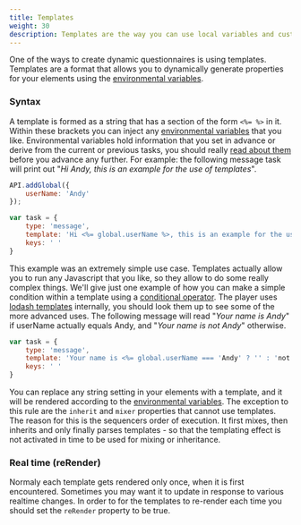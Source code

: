 ```yaml
---
title: Templates
weight: 30
description: Templates are the way you can use local variables and custom Javascript within your tasks
---
```


One of the ways to create dynamic questionnaires is using templates.
Templates are a format that allows you to dynamically generate properties for your elements using the [environmental variables](./variables.html). 

### Syntax
A template is formed as a string that has a section of the form `<%= %>` in it.
Within these brackets you can inject any [environmental variables](./variables.html) that you like.
Environmental variables hold information that you set in advance or derive from the current or previous tasks, you should really [read about them](./variables.html) before you advance any further.
For example: the following message task will print out "*Hi Andy, this is an example for the use of templates*".

```javascript
API.addGlobal({
    userName: 'Andy'
});

var task = {
    type: 'message',
    template: 'Hi <%= global.userName %>, this is an example for the use of templates',
    keys: ' '
}
```

This example was an extremely simple use case.
Templates actually allow you to run any Javascript that you like, so they allow to do some really complex things.
We'll give just one example of how you can make a simple condition within a template using a [conditional operator](https://developer.mozilla.org/en/docs/Web/JavaScript/Reference/Operators/Conditional_Operator).
The player uses [lodash templates](http://lodash.com/docs#template) internally, you should look them up to see some of the more advanced uses.
The following message will read "*Your name is Andy*" if userName actually equals Andy, and "*Your name is not Andy*" otherwise.

```javascript
var task = {
    type: 'message',
    template: 'Your name is <%= global.userName === 'Andy' ? '' : 'not' %> Andy',
    keys: ' '
}
```

You can replace any string setting in your elements with a template, and it will be rendered according to the [environmental variables](./variables.html).
The exception to this rule are the `inherit` and `mixer` properties that cannot use templates.
The reason for this is the sequencers order of execution.
It first mixes, then inherits and only finally parses templates - so that the templating effect is not activated in time to be used for mixing or inheritance.

### Real time (reRender)
Normaly each template gets rendered only once, when it is first encountered. 
Sometimes you may want it to update in response to various realtime changes. 
In order to for the templates to re-render each time you should set the `reRender` property to be true.
